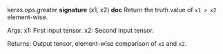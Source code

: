 keras.ops.greater
__signature__
(x1, x2)
__doc__
Return the truth value of `x1 > x2` element-wise.

Args:
    x1: First input tensor.
    x2: Second input tensor.

Returns:
    Output tensor, element-wise comparison of `x1` and `x2`.
